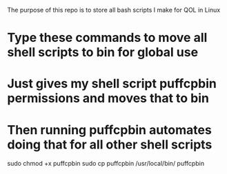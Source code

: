The purpose of this repo is to store all bash scripts I make for QOL in Linux

# Type these commands to move all shell scripts to bin for global use
# Just gives my shell script puffcpbin permissions and moves that to bin
# Then running puffcpbin automates doing that for all other shell scripts
sudo chmod +x puffcpbin
sudo cp puffcpbin /usr/local/bin/
puffcpbin
